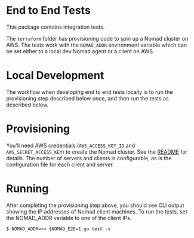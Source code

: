 End to End Tests
================

This package contains integration tests. 

The `terraform` folder has provisioning code to spin up a Nomad cluster on AWS. The tests work with the `NOMAD_ADDR` environment variable which can be set either to a local dev Nomad agent or a client on AWS. 

Local Development
=================
The workflow when developing end to end tests locally is to run the provisioning step described below once, and then run the tests as described below. 

Provisioning
============
You'll need AWS credentials (`AWS_ACCESS_KEY_ID` and `AWS_SECRET_ACCESS_KEY`) to create the Nomad cluster. See the [README](https://github.com/hashicorp/nomad/blob/master/e2e/terraform/README.md) for details. The number of servers and clients is configurable, as is the configuration file for each client and server.

Running
===========
After completing the provisioning step above, you should see CLI output showing the IP addresses of Nomad client machines. To run the tests, set the NOMAD_ADDR variable to one of the client IPs.

```
$ NOMAD_ADDR=<> $NOMAD_E2E=1 go test -v
```
